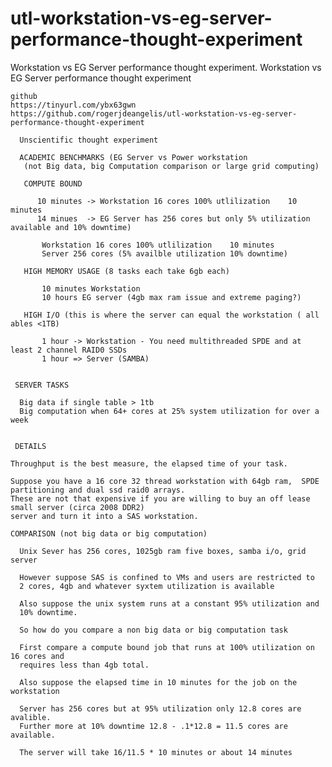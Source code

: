 # utl-workstation-vs-eg-server-performance-thought-experiment
Workstation vs EG Server performance thought experiment.
    Workstation vs EG Server performance thought experiment

    github
    https://tinyurl.com/ybx63gwn
    https://github.com/rogerjdeangelis/utl-workstation-vs-eg-server-performance-thought-experiment

      Unscientific thought experiment

      ACADEMIC BENCHMARKS (EG Server vs Power workstation
       (not Big data, big Computation comparison or large grid computing)

       COMPUTE BOUND

          10 minutes -> Workstation 16 cores 100% utlilization    10 minutes
          14 minues  -> EG Server has 256 cores but only 5% utilization available and 10% downtime)

           Workstation 16 cores 100% utlilization    10 minutes
           Server 256 cores (5% availble utilization 10% downtime)

       HIGH MEMORY USAGE (8 tasks each take 6gb each)

           10 minutes Workstation
           10 hours EG server (4gb max ram issue and extreme paging?)

       HIGH I/O (this is where the server can equal the workstation ( all ables <1TB)

           1 hour -> Workstation - You need multithreaded SPDE and at least 2 channel RAID0 SSDs
           1 hour => Server (SAMBA)


     SERVER TASKS

      Big data if single table > 1tb
      Big computation when 64+ cores at 25% system utilization for over a week


     DETAILS

    Throughput is the best measure, the elapsed time of your task.

    Suppose you have a 16 core 32 thread workstation with 64gb ram,  SPDE partitioning and dual ssd raid0 arrays.
    These are not that expensive if you are willing to buy an off lease small server (circa 2008 DDR2)
    server and turn it into a SAS workstation.

    COMPARISON (not big data or big computation)

      Unix Sever has 256 cores, 1025gb ram five boxes, samba i/o, grid server

      However suppose SAS is confined to VMs and users are restricted to
      2 cores, 4gb and whatever syxtem utilization is available

      Also suppose the unix system runs at a constant 95% utilization and
      10% downtime.

      So how do you compare a non big data or big computation task

      First compare a compute bound job that runs at 100% utilization on 16 cores and
      requires less than 4gb total.

      Also suppose the elapsed time in 10 minutes for the job on the workstation

      Server has 256 cores but at 95% utilization only 12.8 cores are avalible.
      Further more at 10% downtime 12.8 - .1*12.8 = 11.5 cores are available.

      The server will take 16/11.5 * 10 minutes or about 14 minutes


